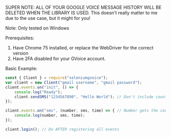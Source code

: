 SUPER NOTE: ALL OF YOUR GOOGLE VOICE MESSAGE HISTORY WILL BE DELETED WHEN THE LIBRARY IS USED.
This doesn't really matter to me due to the use case, but it might for you!

Note: Only tested on Windows

Prerequisites:
1. Have Chrome 75 installed, or replace the WebDriver for the correct version
2. Have 2FA disabled for your GVoice account.

Basic Example:

```javascript
const { Client } = require("seleniumgvoice");
var client = new Client("gmail username", "gmail password");
client.events.on("init", () => {
    console.log("Ready");
    client.sendSMS("1234567890", "Hello World"); // Don't include country code
});

client.events.on("sms", (number, sms, time) => { // Number gets the country code added to it (8304765664 -> +18304765664)
    console.log(number, sms, time);
});

client.login(); // Do AFTER registering all events
```